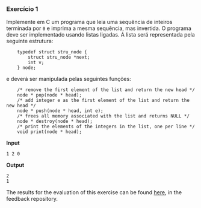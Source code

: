 ### Exercício 1

Implemente em C um programa que leia uma sequência de inteiros terminada por `0` e imprima a mesma sequência, mas invertida. 
O programa deve ser implementado usando listas ligadas. A lista será representada pela seguinte estrutura:

```
    typedef struct stru_node {
        struct stru_node *next;
        int v;
    } node;
```

e deverá ser manipulada pelas seguintes funções:

```
    /* remove the first element of the list and return the new head */
    node * pop(node * head);
    /* add integer e as the first element of the list and return the new head */
    node * push(node * head, int e);
    /* frees all memory associated with the list and returns NULL */
    node * destroy(node * head);
    /* print the elements of the integers in the list, one per line */
    void print(node * head);
```

**Input**
```
1 2 0
```

**Output**
```
2
1
```
The results for the evaluation of this exercise can be found [here](https://gitlab.rnl.tecnico.ulisboa.pt/iaed24/feedback/labs/ist163484/-/tree/master/lab09/ex01/README.md), in the feedback repository.
